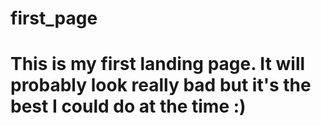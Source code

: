 # first_page
# This is my first landing page. It will probably look really bad but it's the best I could do at the time :)